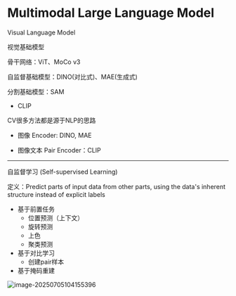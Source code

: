 # Multimodal Large Language Model

Visual Language Model

视觉基础模型

骨干网络：ViT、MoCo v3

自监督基础模型：DINO(对比式)、MAE(生成式)

分割基础模型：SAM

- CLIP

CV很多方法都是源于NLP的思路

- 图像 Encoder: DINO, MAE

- 图像文本 Pair Encoder：CLIP

---

自监督学习 (Self-supervised Learning)

定义：Predict parts of input data from other parts, using the data's inherent structure instead of explicit labels

- 基于前置任务
  - 位置预测（上下文）
  - 旋转预测
  - 上色
  - 聚类预测
- 基于对比学习
  - 创建pair样本
- 基于掩码重建

![image-20250705104155396](https://gcore.jsdelivr.net/gh/davidliuk/images@master/image-20250705104155396.png)